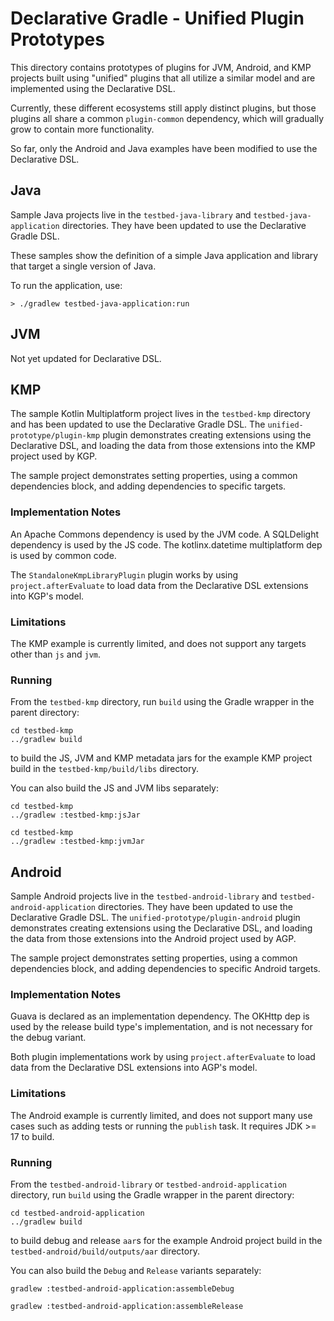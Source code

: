 # Declarative Gradle - Unified Plugin Prototypes

This directory contains prototypes of plugins for JVM, Android, and KMP projects built using "unified" plugins that all utilize a similar model and are implemented using the Declarative DSL.

Currently, these different ecosystems still apply distinct plugins, but those plugins all share a common `plugin-common` dependency, which will gradually grow to contain more functionality.

So far, only the Android and Java examples have been modified to use the Declarative DSL.

## Java

Sample Java projects live in the `testbed-java-library` and `testbed-java-application` directories.
They have been updated to use the Declarative Gradle DSL.

These samples show the definition of a simple Java application and library that target a single version of Java.

To run the application, use:

```
> ./gradlew testbed-java-application:run
```

## JVM

Not yet updated for Declarative DSL.

## KMP

The sample Kotlin Multiplatform project lives in the `testbed-kmp` directory and has been updated to use the Declarative Gradle DSL.
The `unified-prototype/plugin-kmp` plugin demonstrates creating extensions using the Declarative DSL, and loading the data from those extensions into the KMP project used by KGP.

The sample project demonstrates setting properties, using a common dependencies block, and adding dependencies to specific targets.

### Implementation Notes

An Apache Commons dependency is used by the JVM code.
A SQLDelight dependency is used by the JS code.
The kotlinx.datetime multiplatform dep is used by common code.

The `StandaloneKmpLibraryPlugin` plugin works by using `project.afterEvaluate` to load data from the Declarative DSL extensions into KGP's model.

### Limitations

The KMP example is currently limited, and does not support any targets other than `js` and `jvm`.

### Running
From the `testbed-kmp` directory, run `build` using the Gradle wrapper in the parent directory:

```shell
cd testbed-kmp
../gradlew build
```

to build the JS, JVM and KMP metadata jars for the example KMP project build in the `testbed-kmp/build/libs` directory.

You can also build the JS and JVM libs separately:

```shell 
cd testbed-kmp
../gradlew :testbed-kmp:jsJar
```

```shell 
cd testbed-kmp
../gradlew :testbed-kmp:jvmJar
```

## Android

Sample Android projects live in the `testbed-android-library` and `testbed-android-application` directories. They have been updated to use the Declarative Gradle DSL. 
The `unified-prototype/plugin-android` plugin demonstrates creating extensions using the Declarative DSL, and loading the data from those extensions into the Android project used by AGP.

The sample project demonstrates setting properties, using a common dependencies block, and adding dependencies to specific Android targets.

### Implementation Notes

Guava is declared as an implementation dependency.
The OKHttp dep is used by the release build type's implementation, and is not necessary for the debug variant.

Both plugin implementations work by using `project.afterEvaluate` to load data from the Declarative DSL extensions into AGP's model.

### Limitations

The Android example is currently limited, and does not support many use cases such as adding tests or running the `publish` task.
It requires JDK >= 17 to build.

### Running 
From the `testbed-android-library` or `testbed-android-application` directory, run `build` using the Gradle wrapper in the parent directory:

```shell
cd testbed-android-application
../gradlew build
```

to build debug and release `aar`s for the example Android project build in the `testbed-android/build/outputs/aar` directory.

You can also build the `Debug` and `Release` variants separately:

```shell 
gradlew :testbed-android-application:assembleDebug
```

```shell 
gradlew :testbed-android-application:assembleRelease
```